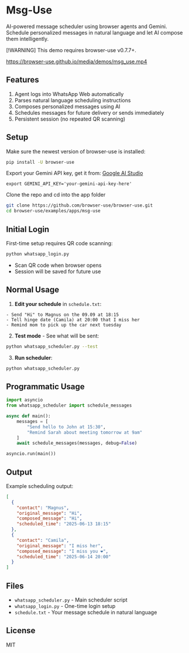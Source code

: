 # Msg-Use

AI-powered message scheduler using browser agents and Gemini. Schedule personalized messages in natural language and let AI compose them intelligently.

[!WARNING]
This demo requires browser-use v0.7.7+.

https://browser-use.github.io/media/demos/msg_use.mp4

## Features

1. Agent logs into WhatsApp Web automatically
2. Parses natural language scheduling instructions
3. Composes personalized messages using AI
4. Schedules messages for future delivery or sends immediately
5. Persistent session (no repeated QR scanning)

## Setup

Make sure the newest version of browser-use is installed:
```bash
pip install -U browser-use
```

Export your Gemini API key, get it from: [Google AI Studio](https://makersuite.google.com/app/apikey)
```
export GEMINI_API_KEY='your-gemini-api-key-here'
```

Clone the repo and cd into the app folder
```bash
git clone https://github.com/browser-use/browser-use.git
cd browser-use/examples/apps/msg-use
```

## Initial Login

First-time setup requires QR code scanning:
```bash
python whatsapp_login.py
```
- Scan QR code when browser opens
- Session will be saved for future use

## Normal Usage

1. **Edit your schedule** in `schedule.txt`:
```
- Send "Hi" to Magnus on the 09.09 at 18:15
- Tell hinge date (Camila) at 20:00 that I miss her
- Remind mom to pick up the car next tuesday
```

2. **Test mode** - See what will be sent:
```bash
python whatsapp_scheduler.py --test
```

3. **Run scheduler**:
```bash
python whatsapp_scheduler.py
```

## Programmatic Usage

```python
import asyncio
from whatsapp_scheduler import schedule_messages

async def main():
    messages = [
        "Send hello to John at 15:30",
        "Remind Sarah about meeting tomorrow at 9am"
    ]
    await schedule_messages(messages, debug=False)

asyncio.run(main())
```

## Output

Example scheduling output:
```json
[
  {
    "contact": "Magnus",
    "original_message": "Hi",
    "composed_message": "Hi",
    "scheduled_time": "2025-06-13 18:15"
  },
  {
    "contact": "Camila",
    "original_message": "I miss her",
    "composed_message": "I miss you ❤️",
    "scheduled_time": "2025-06-14 20:00"
  }
]
```

## Files

- `whatsapp_scheduler.py` - Main scheduler script
- `whatsapp_login.py` - One-time login setup  
- `schedule.txt` - Your message schedule in natural language

## License

MIT
